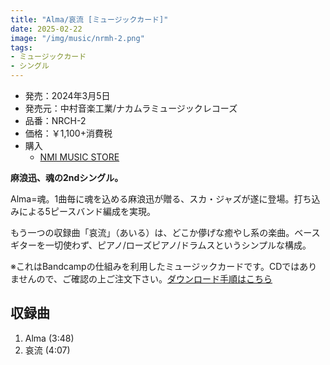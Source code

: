 ```yaml
---
title: "Alma/哀流 [ミュージックカード]"
date: 2025-02-22
image: "/img/music/nrmh-2.png"
tags:
- ミュージックカード
- シングル
---
```


- 発売：2024年3月5日
- 発売元：中村音楽工業/ナカムラミュージックレコーズ
- 品番：NRCH-2
- 価格：￥1,100+消費税
- 購入
    - [NMI MUSIC STORE](https://nmimusic.booth.pm/items/6605491)

**麻浪迅、魂の2ndシングル。**

Alma=魂。1曲毎に魂を込める麻浪迅が贈る、スカ・ジャズが遂に登場。打ち込みによる5ピースバンド編成を実現。

もう一つの収録曲「哀流」（あいる）は、どこか儚げな癒やし系の楽曲。ベースギターを一切使わず、ピアノ/ローズピアノ/ドラムスというシンプルな構成。

※これはBandcampの仕組みを利用したミュージックカードです。CDではありませんので、ご確認の上ご注文下さい。[ダウンロード手順はこちら](/musiccard/)

## 収録曲
1. Alma (3:48)
2. 哀流 (4:07)
